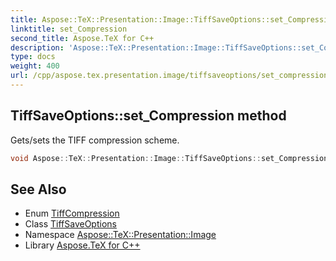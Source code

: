 ```yaml
---
title: Aspose::TeX::Presentation::Image::TiffSaveOptions::set_Compression method
linktitle: set_Compression
second_title: Aspose.TeX for C++
description: 'Aspose::TeX::Presentation::Image::TiffSaveOptions::set_Compression method. Gets/sets the TIFF compression scheme in C++.'
type: docs
weight: 400
url: /cpp/aspose.tex.presentation.image/tiffsaveoptions/set_compression/
---
```

## TiffSaveOptions::set_Compression method


Gets/sets the TIFF compression scheme.

```cpp
void Aspose::TeX::Presentation::Image::TiffSaveOptions::set_Compression(TiffCompression value)
```

## See Also

* Enum [TiffCompression](../../tiffcompression/)
* Class [TiffSaveOptions](../)
* Namespace [Aspose::TeX::Presentation::Image](../../)
* Library [Aspose.TeX for C++](../../../)
